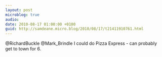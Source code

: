 ```yaml
---
layout: post
microblog: true
audio: 
date: 2010-08-17 01:00:00 +0100
guid: http://samdeane.micro.blog/2010/08/17/t21411910761.html
---
```

@RichardBuckle @Mark_Brindle I could do Pizza Express - can probably get to town for 6.
